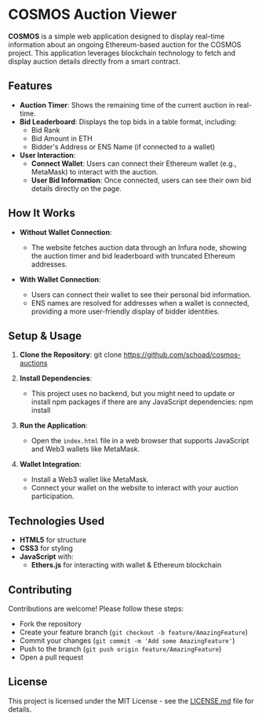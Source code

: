 # COSMOS Auction Viewer

**COSMOS** is a simple web application designed to display real-time information about an ongoing Ethereum-based auction for the COSMOS project. This application leverages blockchain technology to fetch and display auction details directly from a smart contract.

## Features

- **Auction Timer**: Shows the remaining time of the current auction in real-time.
- **Bid Leaderboard**: Displays the top bids in a table format, including:
  - Bid Rank
  - Bid Amount in ETH
  - Bidder's Address or ENS Name (if connected to a wallet)
- **User Interaction**:
  - **Connect Wallet**: Users can connect their Ethereum wallet (e.g., MetaMask) to interact with the auction.
  - **User Bid Information**: Once connected, users can see their own bid details directly on the page.

## How It Works

- **Without Wallet Connection**: 
  - The website fetches auction data through an Infura node, showing the auction timer and bid leaderboard with truncated Ethereum addresses.

- **With Wallet Connection**:
  - Users can connect their wallet to see their personal bid information.
  - ENS names are resolved for addresses when a wallet is connected, providing a more user-friendly display of bidder identities.

## Setup & Usage

1. **Clone the Repository**:
   git clone https://github.com/schoad/cosmos-auctions

2. **Install Dependencies**:
   - This project uses no backend, but you might need to update or install npm packages if there are any JavaScript dependencies:
   npm install

3. **Run the Application**:
   - Open the `index.html` file in a web browser that supports JavaScript and Web3 wallets like MetaMask.

4. **Wallet Integration**:
   - Install a Web3 wallet like MetaMask.
   - Connect your wallet on the website to interact with your auction participation.

## Technologies Used

- **HTML5** for structure
- **CSS3** for styling
- **JavaScript** with:
  - **Ethers.js** for interacting with wallet & Ethereum blockchain

## Contributing

Contributions are welcome! Please follow these steps:

- Fork the repository
- Create your feature branch (`git checkout -b feature/AmazingFeature`)
- Commit your changes (`git commit -m 'Add some AmazingFeature'`)
- Push to the branch (`git push origin feature/AmazingFeature`)
- Open a pull request

## License

This project is licensed under the MIT License - see the [LICENSE.md](LICENSE.md) file for details.
